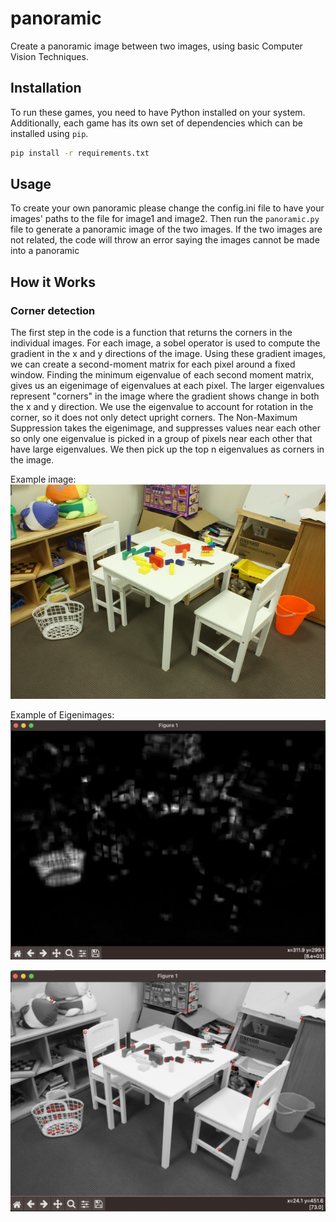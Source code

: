 # panoramic
Create a panoramic image between two images, using basic Computer Vision Techniques.


## Installation

To run these games, you need to have Python installed on your system. Additionally, each game has its own set of dependencies which can be installed using `pip`.

```bash
pip install -r requirements.txt
```

## Usage

To create your own panoramic please change the config.ini file to have your images' paths to the file for image1 and image2.
Then run the `panoramic.py` file to generate a panoramic image of the two images. If the two images are not related, 
the code will throw an error saying the images cannot be made into a panoramic

## How it Works

### Corner detection

The first step in the code is a function that returns the corners in the individual images. For each image, a sobel operator is used to compute the gradient in the x and y directions of the image. Using these gradient images, we can create a second-moment matrix for each pixel around a fixed window. Finding the minimum eigenvalue of each second moment matrix, gives us an eigenimage of eigenvalues at each pixel. The larger eigenvalues represent "corners" in the image where the gradient shows change in both the x and y direction. We use the eigenvalue to account for rotation in the corner, so it does not only detect upright corners. The Non-Maximum Suppression takes the eigenimage, and suppresses values near each other so only one eigenvalue is picked in a group of pixels near each other that have large eigenvalues. We then pick up the top n eigenvalues as corners in the image. 

Example image:
![Image](im0.png)

Example of Eigenimages:
![Image of eigenvalues](eigenimage.png)


![Image of corners detected](corners.png)